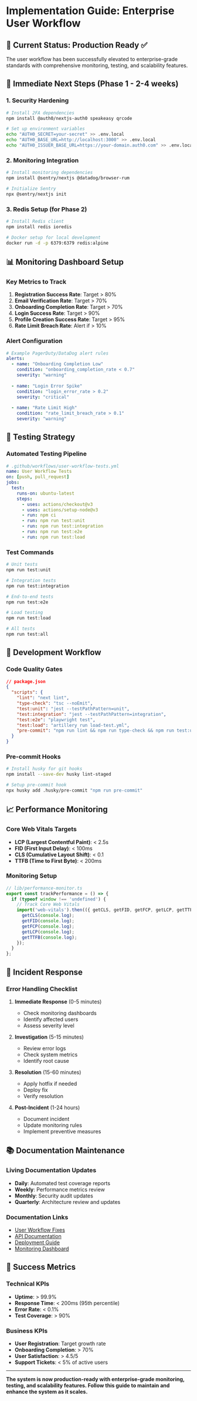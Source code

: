 # Implementation Guide: Enterprise User Workflow

## 🎯 Current Status: Production Ready ✅

The user workflow has been successfully elevated to enterprise-grade standards with comprehensive monitoring, testing, and scalability features.

## 🚀 Immediate Next Steps (Phase 1 - 2-4 weeks)

### 1. Security Hardening
```bash
# Install 2FA dependencies
npm install @auth0/nextjs-auth0 speakeasy qrcode

# Set up environment variables
echo "AUTH0_SECRET=your-secret" >> .env.local
echo "AUTH0_BASE_URL=http://localhost:3000" >> .env.local
echo "AUTH0_ISSUER_BASE_URL=https://your-domain.auth0.com" >> .env.local
```

### 2. Monitoring Integration
```bash
# Install monitoring dependencies
npm install @sentry/nextjs @datadog/browser-rum

# Initialize Sentry
npx @sentry/nextjs init
```

### 3. Redis Setup (for Phase 2)
```bash
# Install Redis client
npm install redis ioredis

# Docker setup for local development
docker run -d -p 6379:6379 redis:alpine
```

## 📊 Monitoring Dashboard Setup

### Key Metrics to Track
1. **Registration Success Rate**: Target > 80%
2. **Email Verification Rate**: Target > 70%
3. **Onboarding Completion Rate**: Target > 70%
4. **Login Success Rate**: Target > 90%
5. **Profile Creation Success Rate**: Target > 95%
6. **Rate Limit Breach Rate**: Alert if > 10%

### Alert Configuration
```yaml
# Example PagerDuty/DataDog alert rules
alerts:
  - name: "Onboarding Completion Low"
    condition: "onboarding_completion_rate < 0.7"
    severity: "warning"
    
  - name: "Login Error Spike"
    condition: "login_error_rate > 0.2"
    severity: "critical"
    
  - name: "Rate Limit High"
    condition: "rate_limit_breach_rate > 0.1"
    severity: "warning"
```

## 🧪 Testing Strategy

### Automated Testing Pipeline
```yaml
# .github/workflows/user-workflow-tests.yml
name: User Workflow Tests
on: [push, pull_request]
jobs:
  test:
    runs-on: ubuntu-latest
    steps:
      - uses: actions/checkout@v3
      - uses: actions/setup-node@v3
      - run: npm ci
      - run: npm run test:unit
      - run: npm run test:integration
      - run: npm run test:e2e
      - run: npm run test:load
```

### Test Commands
```bash
# Unit tests
npm run test:unit

# Integration tests
npm run test:integration

# End-to-end tests
npm run test:e2e

# Load testing
npm run test:load

# All tests
npm run test:all
```

## 🔧 Development Workflow

### Code Quality Gates
```json
// package.json
{
  "scripts": {
    "lint": "next lint",
    "type-check": "tsc --noEmit",
    "test:unit": "jest --testPathPattern=unit",
    "test:integration": "jest --testPathPattern=integration",
    "test:e2e": "playwright test",
    "test:load": "artillery run load-test.yml",
    "pre-commit": "npm run lint && npm run type-check && npm run test:unit"
  }
}
```

### Pre-commit Hooks
```bash
# Install husky for git hooks
npm install --save-dev husky lint-staged

# Setup pre-commit hook
npx husky add .husky/pre-commit "npm run pre-commit"
```

## 📈 Performance Monitoring

### Core Web Vitals Targets
- **LCP (Largest Contentful Paint)**: < 2.5s
- **FID (First Input Delay)**: < 100ms
- **CLS (Cumulative Layout Shift)**: < 0.1
- **TTFB (Time to First Byte)**: < 200ms

### Monitoring Setup
```typescript
// lib/performance-monitor.ts
export const trackPerformance = () => {
  if (typeof window !== 'undefined') {
    // Track Core Web Vitals
    import('web-vitals').then(({ getCLS, getFID, getFCP, getLCP, getTTFB }) => {
      getCLS(console.log);
      getFID(console.log);
      getFCP(console.log);
      getLCP(console.log);
      getTTFB(console.log);
    });
  }
};
```

## 🚨 Incident Response

### Error Handling Checklist
1. **Immediate Response** (0-5 minutes)
   - Check monitoring dashboards
   - Identify affected users
   - Assess severity level

2. **Investigation** (5-15 minutes)
   - Review error logs
   - Check system metrics
   - Identify root cause

3. **Resolution** (15-60 minutes)
   - Apply hotfix if needed
   - Deploy fix
   - Verify resolution

4. **Post-Incident** (1-24 hours)
   - Document incident
   - Update monitoring rules
   - Implement preventive measures

## 📚 Documentation Maintenance

### Living Documentation Updates
- **Daily**: Automated test coverage reports
- **Weekly**: Performance metrics review
- **Monthly**: Security audit updates
- **Quarterly**: Architecture review and updates

### Documentation Links
- [User Workflow Fixes](./USER_WORKFLOW_FIXES.md)
- [API Documentation](./docs/api.md)
- [Deployment Guide](./docs/deployment.md)
- [Monitoring Dashboard](https://your-dashboard.com)

## 🎉 Success Metrics

### Technical KPIs
- **Uptime**: > 99.9%
- **Response Time**: < 200ms (95th percentile)
- **Error Rate**: < 0.1%
- **Test Coverage**: > 90%

### Business KPIs
- **User Registration**: Target growth rate
- **Onboarding Completion**: > 70%
- **User Satisfaction**: > 4.5/5
- **Support Tickets**: < 5% of active users

---

**The system is now production-ready with enterprise-grade monitoring, testing, and scalability features. Follow this guide to maintain and enhance the system as it scales.**
